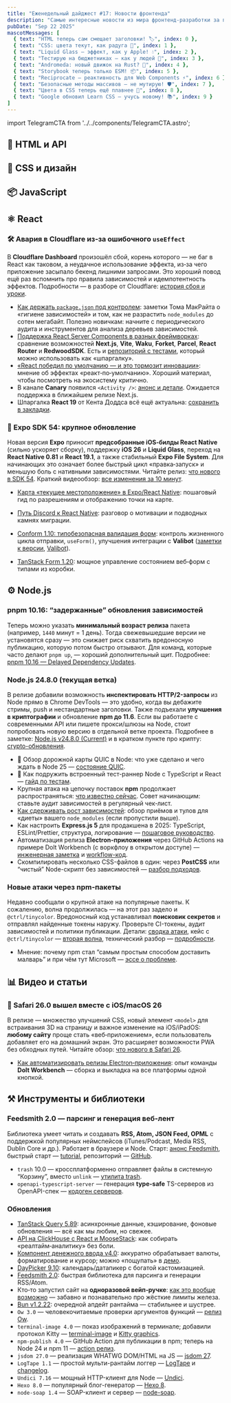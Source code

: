 ```yaml
---
title: "Еженедельный дайджест #17: Новости фронтенда"
description: "Самые интересные новости из мира фронтенд-разработки за последнюю неделю"
pubDate: "Sep 22 2025"
mascotMessages: [
  { text: "HTML теперь сам смещает заголовки! 🏷️", index: 0 },
  { text: "CSS: цвета текут, как радуга 🌈", index: 1 },
  { text: "Liquid Glass — эффект, как у Apple! 💧", index: 2 },
  { text: "Тестирую на бюджетниках — как у людей 📱", index: 3 },
  { text: "Andromeda: новый движок на Rust? 🚀", index: 4 },
  { text: "Storybook теперь только ESM! 📦", index: 5 },
  { text: "Reciprocate — реактивность для Web Components ⚡", index: 6 },
  { text: "Безопасные методы массивов — не мутирую! 🛡️", index: 7 },
  { text: "Цвета в CSS теперь ещё плавнее 🎨", index: 8 },
  { text: "Google обновил Learn CSS — учусь новому! 📚", index: 9 }
]
---
```


import TelegramCTA from '../../components/TelegramCTA.astro';

## 🧪 HTML и API

## 🎨 CSS и дизайн

<TelegramCTA/>

## 📦 JavaScript

## ⚛️ React
### 🛠️ Авария в Cloudflare из‑за ошибочного `useEffect`
В **Cloudflare Dashboard** произошёл сбой, корень которого — не баг в React как таковом, а неудачное использование эффекта, из‑за чего приложение засыпало бекенд лишними запросами. Это хороший повод ещё раз вспомнить про правила зависимостей и идемпотентность эффектов. Подробности — в разборе от Cloudflare: [история сбоя и уроки](https://react.statuscode.com/link/174334/web).

- [Как держать `package.json` под контролем](https://react.statuscode.com/link/174335/web): заметки Тома МакРайта о «гигиене зависимостей» и том, как не разрастить `node_modules` до сотен мегабайт. Полезно новичкам: начните с периодического аудита и инструментов для анализа деревьев зависимостей.
- [Поддержка React Server Components в разных фреймворках](https://react.statuscode.com/link/174337/web): сравнение возможностей **Next.js**, **Vite**, **Waku**, **Forket**, **Parcel**, **React Router** и **RedwoodSDK**. Есть и [репозиторий с тестами](https://react.statuscode.com/link/174338/web), который можно использовать как «шпаргалку».
- [«React победил по умолчанию — и это тормозит инновации»](https://react.statuscode.com/link/174344/web): мнение об эффектах «реакт‑по‑умолчанию». Хороший материал, чтобы посмотреть на экосистему критично.
- В канале **Canary** появился `<Activity />`: [анонс и детали](https://react.statuscode.com/link/174339/web). Ожидается поддержка в ближайшем релизе Next.js.
- Шпаргалка **React 19** от Кента Доддса всё ещё актуальна: [сохранить в закладки](https://react.statuscode.com/link/174342/web).

### 🚀 Expo SDK 54: крупное обновление
Новая версия **Expo** приносит **предсобранные iOS‑билды React Native** (сильно ускоряет сборку), поддержку **iOS 26** и **Liquid Glass**, переход на **React Native 0.81** и **React 19.1**, а также стабильный **Expo File System**. Для начинающих это означает более быстрый цикл «правка‑запуск» и меньшую боль с нативными зависимостями. Читайте релиз: [что нового в SDK 54](https://react.statuscode.com/link/174349/web). Краткий видеообзор: [все изменения за 10 минут](https://react.statuscode.com/link/174352/web).

- [Карта «текущее местоположение» в Expo/React Native](https://react.statuscode.com/link/174346/web): пошаговый гид по разрешениям и отображению точки на карте.
- [Путь Discord к React Native](https://react.statuscode.com/link/174348/web): разговор о мотивации и подводных камнях миграции.

- [Conform 1.10: типобезопасная валидация форм](https://react.statuscode.com/link/174354/web): контроль жизненного цикла отправки, `useForm()`, улучшения интеграции с **Valibot** ([заметки к версии](https://react.statuscode.com/link/174355/web), [Valibot](https://react.statuscode.com/link/174356/web)).
- [TanStack Form 1.20](https://react.statuscode.com/link/174361/web): мощное управление состоянием веб‑форм с типами из коробки.

## ⚙️ Node.js
### pnpm 10.16: “задержанные” обновления зависимостей
Теперь можно указать **минимальный возраст релиза** пакета (например, `1440` минут = 1 день). Тогда свежевышедшие версии не установятся сразу — это снижает риск схватить вредоносную публикацию, которую потом быстро отзывают. Для команд, которые часто делают `pnpm up`, — хороший дополнительный щит. Подробнее: [pnpm 10.16 — Delayed Dependency Updates](https://nodeweekly.com/link/174293/web).

### Node.js 24.8.0 (текущая ветка)
В релизе добавили возможность **инспектировать HTTP/2-запросы** из Node прямо в Chrome DevTools — это удобно, когда вы дебажите стримы, push и нестандартные заголовки. Также подъехали **улучшения в криптографии** и обновление **npm до 11.6**. Если вы работаете с современными API или пишете прокси/шлюзы на Node, стоит попробовать новую версию в отдельной ветке проекта. Подробнее в заметке: [Node.js v24.8.0 (Current)](https://nodeweekly.com/link/174291/web) и в кратком пункте про крипту: [crypto-обновления](https://nodeweekly.com/link/174292/web).

- 📗 Обзор дорожной карты QUIC в Node: что уже сделано и чего ждать в Node 25 — [состояние QUIC](https://nodeweekly.com/link/174306/web).
- 🧪 Как подружить встроенный тест-раннер Node с TypeScript и React — [гайд по тестам](https://nodeweekly.com/link/174307/web).
- Крупная атака на цепочку поставок **npm** продолжает распространяться: [что известно сейчас](https://react.statuscode.com/link/174364/web). Совет начинающим: ставьте аудит зависимостей в регулярный чек‑лист.
- [Как сдерживать рост зависимостей](https://react.statuscode.com/link/174335/web): обзор приёмов и тулов для «диеты» вашего `node_modules` (если пропустили выше).
- Как настроить **Express.js 5** для продакшена в 2025: TypeScript, ESLint/Prettier, структура, логирование — [пошаговое руководство](https://nodeweekly.com/link/174301/web).
- Автоматизация релиза **Electron-приложения** через GitHub Actions на примере Dolt Workbench (с воркфлоу в открытом доступе) — [инженерная заметка](https://nodeweekly.com/link/174302/web) и [workflow-код](https://nodeweekly.com/link/174303/web).
- Скомпилировать несколько CSS-файлов в один: через **PostCSS** или “чистый” Node-скрипт без зависимостей — [разбор подходов](https://nodeweekly.com/link/174308/web).

### Новые атаки через npm-пакеты
Недавно сообщали о крупной атаке на популярные пакеты. К сожалению, волна продолжилась — на этот раз задело и `@ctrl/tinycolor`. Вредоносный код устанавливал **поисковик секретов** и отправлял найденные токены наружу. Проверьте CI-токены, аудит зависимостей и политики публикации. Детали: [сводка атаки](https://nodeweekly.com/link/174294/web), кейс с `@ctrl/tinycolor` — [вторая волна](https://nodeweekly.com/link/174295/web), технический разбор — [подробности](https://nodeweekly.com/link/174296/web).

- Мнение: почему npm стал “самым простым способом доставить малварь” и при чём тут Microsoft — [эссе о проблеме](https://nodeweekly.com/link/174300/web).

## 📊 Видео и статьи
### 🧭 Safari 26.0 вышел вместе с iOS/macOS 26
В релизе — множество улучшений CSS, новый элемент `<model>` для встраивания 3D на страницу и важное изменение на iOS/iPadOS: **любому сайту** проще стать «веб‑приложением», если пользователь добавляет его на домашний экран. Это расширяет возможности PWA без обходных путей. Читайте обзор: [что нового в Safari 26](https://react.statuscode.com/link/174366/web).

- [Как автоматизировать релизы Electron‑приложения](https://react.statuscode.com/link/174365/web): опыт команды **Dolt Workbench** — сборка и выкладка на все платформы одной кнопкой.


## ⚒️ Инструменты и библиотеки
### Feedsmith 2.0 — парсинг и генерация веб-лент
Библиотека умеет читать и создавать **RSS, Atom, JSON Feed, OPML** с поддержкой популярных неймспейсов (iTunes/Podcast, Media RSS, Dublin Core и др.). Работает в браузере и Node. Старт: [анонс Feedsmith](https://nodeweekly.com/link/174309/web), быстрый старт — [tutorial](https://nodeweekly.com/link/174310/web), репозиторий — [GitHub](https://nodeweekly.com/link/174311/web).

- `trash` 10.0 — кроссплатформенно отправляет файлы в системную “Корзину”, вместо `unlink` — [утилита trash](https://nodeweekly.com/link/174312/web).
- `openapi-typescript-server` — генерация **type-safe** TS-серверов из OpenAPI-спек — [кодоген серверов](https://nodeweekly.com/link/174313/web).

### Обновления
- [TanStack Query 5.89](https://react.statuscode.com/link/174362/web): асинхронные данные, кэширование, фоновые обновления — всё как мы любим, но свежее.
- [API на ClickHouse с React и MooseStack](https://react.statuscode.com/link/174345/web): как собирать «реалтайм‑аналитику» без боли.
- [Компонент денежного ввода v4.0](https://react.statuscode.com/link/174357/web): аккуратно обрабатывает валюты, форматирование и курсор; можно «пощупать» в [демо](https://react.statuscode.com/link/174358/web).
- [DayPicker 9.10](https://react.statuscode.com/link/174360/web): календарь/датапикер с богатой кастомизацией.
- [Feedsmith 2.0](https://react.statuscode.com/link/174367/web): быстрая библиотека для парсинга и генерации RSS/Atom.
- Кто‑то запустил сайт на **одноразовой вейп‑ручке**: [как это вообще возможно](https://react.statuscode.com/link/174368/web) — забавно и познавательно про жёсткие лимиты железа.
- [Bun v1.2.22](https://react.statuscode.com/link/174369/web): очередной апдейт рантайма — стабильнее и шустрее.
- `Ow 3.0` — человекочитаемые проверки аргументов функций — [релиз Ow](https://nodeweekly.com/link/174314/web).
- `terminal-image 4.0` — показ изображений в терминале; добавили протокол Kitty — [terminal-image](https://nodeweekly.com/link/174315/web) и [Kitty graphics](https://nodeweekly.com/link/174316/web).
- `npm-publish 4.0` — GitHub Action для публикации в npm; теперь на Node 24 и npm 11 — [action релиз](https://nodeweekly.com/link/174317/web).
- `jsdom 27.0` — реализация WHATWG DOM/HTML на JS — [jsdom 27](https://nodeweekly.com/link/174318/web).
- `LogTape 1.1` — простой мульти-рантайм логгер — [LogTape](https://nodeweekly.com/link/174319/web) и [changelog](https://nodeweekly.com/link/174320/web).
- `Undici 7.16` — мощный HTTP-клиент для Node — [Undici](https://nodeweekly.com/link/174321/web).
- `Hexo 8.0` — популярный блог-генератор — [Hexo 8](https://nodeweekly.com/link/174322/web).
- `node-soap 1.4` — SOAP-клиент и сервер — [node-soap](https://nodeweekly.com/link/174323/web).
